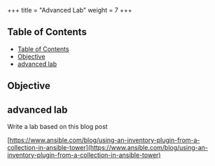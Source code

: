 +++
title = "Advanced Lab"
weight = 7
+++

## Table of Contents

<!-- TOC -->

- [Table of Contents](#table-of-contents)
- [Objective](#objective)
- [advanced lab](#advanced-lab)

<!-- /TOC -->

## Objective

## advanced lab

Write a lab based on this blog post

[https://www.ansible.com/blog/using-an-inventory-plugin-from-a-collection-in-ansible-tower](https://www.ansible.com/blog/using-an-inventory-plugin-from-a-collection-in-ansible-tower)
